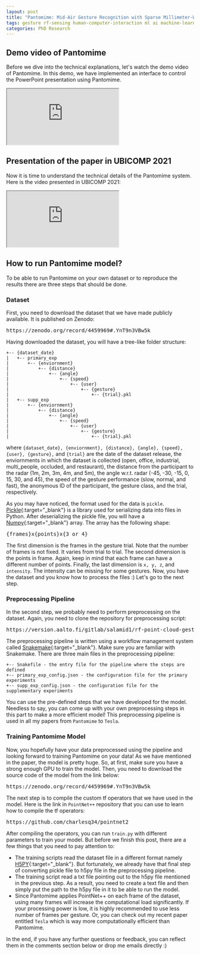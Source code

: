 ```yaml
---
layout: post
title: "Pantomime: Mid-Air Gesture Recognition with Sparse Millimeter-Wave Radar Point Clouds"
tags: gesture rf-sensing human-computer-interaction ml ai machine-learning mmwave radar
categories: PhD Research
---
```


## Demo video of Pantomime
Before we dive into the technical explanations, let's watch the demo video of Pantomime. In this demo, we have implemented an interface to control the PowerPoint presentation using Pantomime.
<div class="embed-responsive embed-responsive-16by9">
  <iframe class="embed-responsive-item" src="https://www.youtube.com/embed/1_3q1mMtcFs" allowfullscreen></iframe>
</div>

## Presentation of the paper in UBICOMP 2021
Now it is time to understand the technical details of the Pantomime system. Here is the video presented in UBICOMP 2021:
<div class="embed-responsive embed-responsive-16by9">
  <iframe class="embed-responsive-item" src="https://www.youtube.com/embed/V2DI2Q51yIQ" allowfullscreen></iframe>
</div>

## How to run Pantomime model?
To be able to run Pantomime on your own dataset or to reproduce the results there are three steps that should be done.

### Dataset
First, you need to download the dataset that we have made publicly available. It is published on Zenodo:

<pre>https://zenodo.org/record/4459969#.YnT9n3VBw5k</pre>

Having downloaded the dataset, you will have a tree-like folder structure:

```
+-- {dataset_date}
|   +-- primary_exp
|       +-- {enviornment}
|           +-- {distance}
|               +-- {angle}
|                   +-- {speed}
|                       +-- {user}
|                           +-- {gesture}
|                               +-- {trial}.pkl
|   +-- supp_exp
|       +-- {enviornment}
|           +-- {distance}
|               +-- {angle}
|                   +-- {speed}
|                       +-- {user}
|                           +-- {gesture}
|                               +-- {trial}.pkl
```
where `{dataset_date}, {enviornment}, {distance}, {angle}, {speed}, {user}, {gesture},` and `{trial}` are the date of the dataset release, the enviornments in which the dataset is collected (open, office, industrial, multi_people, occluded, and restaurant), the distance from the participant to the radar (1m, 2m, 3m, 4m, and 5m), the angle w.r.t. radar (-45, -30, -15, 0, 15, 30, and 45), the speed of the gesture performance (slow, normal, and fast), the anonymous ID of the participant, the gesture class, and the trial, respectively.

As you may have noticed, the format used for the data is `pickle`. [Pickle](https://pypi.org/project/pickle5/){:target="_blank"} is a library used for serializing data into files in Python. After deserializing the pickle file, you will have a [Numpy](https://numpy.org/){:target="_blank"} array. The array has the following shape:
<pre>{frames}x{points}x{3 or 4}</pre>
The first dimension is the frames in the gesture trial. Note that the number of frames is not fixed. It varies from trial to trial. The second dimension is the points in frame. Again, keep in mind that each frame can have a different number of points. Finally, the last dimension is `x, y, z`, and `intensity`. The intensity can be missing for some gestures. Now, you have the dataset and you know how to process the files :) Let's go to the next step.

### Preprocessing Pipeline
In the second step, we probably need to perform preprocessing on the dataset. Again, you need to clone the repository for preprocessing script:

<pre>https://version.aalto.fi/gitlab/salamid1/rf-point-cloud-gesture-recognition</pre>

The preprocessing pipeline is written using a workflow management system called [Snakemake](https://snakemake.readthedocs.io/en/stable/){:target="_blank"}. Make sure you are familiar with Snakemake. There are three main files in the preprocessing pipeline:
```
+-- Snakefile - the entry file for the pipeline where the steps are defined
+-- primary_exp_config.json - the configuration file for the primary experiments
+-- supp_exp_config.json - the configuration file for the supplementary experiments
```
You can use the pre-defined steps that we have developed for the model. Needless to say, you can come up with your own preprocessing steps in this part to make a more efficient model! This preprocessing pipeline is used in all my papers from `Pantomime` to `Tesla`.

### Training Pantomime Model
Now, you hopefully have your data preprocessed using the pipeline and looking forward to training Pantomime on your data! As we have mentioned in the paper, the model is pretty huge. So, at first, make sure you have a strong enough GPU to train the model. Then, you need to download the source code of the model from the link below:

<pre>https://zenodo.org/record/4459969#.YnT9n3VBw5k</pre>

The next step is to compile the custom tf operators that we have used in the model. Here is the link in `PointNet++` repository that you can use to learn how to compile the tf operators:

<pre>https://github.com/charlesq34/pointnet2</pre>

After compiling the operators, you can run `train.py` with different parameters to train your model. But before we finish this post, there are a few things that you need to pay attention to:

- The training scripts read the dataset file in a different format namely [H5PY](https://www.h5py.org/){:target="_blank"}. But fortunately, we already have that final step of converting pickle file to h5py file in the preprocessing pipeline.
- The training script read a txt file pointing out to the h5py file mentioned in the previous step. As a result, you need to create a text file and then simply put the path to the h5py file in it to be able to run the model.
- Since Pantomime applies PointNet++ on each frame of the dataset, using many frames will increase the computational load significantly. If your processing power is low, it is highly recommended to use less number of frames per gesture. Or, you can check out my recent paper entitled `Tesla` which is way more computationally efficient than Pantomime.

In the end, if you have any further questions or feedback, you can reflect them in the comments section below or drop me emails directly :)
